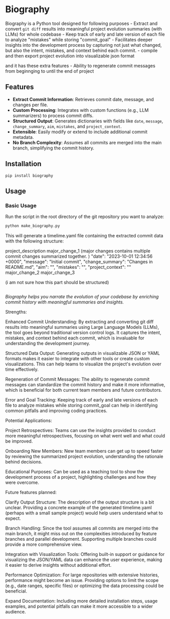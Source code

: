# Biography

Biography is a Python tool designed for following purposes
       - Extract and convert `git diff` results into meaningful project evolution summaries (with LLMs) for whole codebase
       - Keep track of early and late version of each file to analyze  "mistakes" while storing  "commit_goal"
       - Facilitates deeper insights into the development process by capturing not just what changed, but also the intent, mistakes, and context behind each commit.
       - compile and then export project evolution  into visualizable json format

and it has these extra features 
       - Ability to regenerate commit messages from beginnging to until the end of project 
     


## Features

- **Extract Commit Information**: Retrieves commit date, message, and changes per file.
- **Custom Processing**: Integrates with custom functions (e.g., LLM summarizers) to process commit diffs.
- **Structured Output**: Generates dictionaries with fields like `date`, `message`, `change_summary`, `aim`, `mistakes`, and `project_context`.
- **Extensible**: Easily modify or extend to include additional commit metadata.
- **No Branch Complexity**: Assumes all commits are merged into the main branch, simplifying the commit history.



## Installation

   ```
   pip install biography
   ```

## Usage

### Basic Usage

Run the script in the root directory of the git repository you want to analyze:

```bash
python make_biography.py
```

This will generate a timelime.yaml file containing the extracted commit data with the following structure:

project_description
major_change_1 (major changes contains multiple commit changes summarized together. )
     "date": "2023-10-01 12:34:56 +0000",
    "message": "Initial commit",
    "change_summary": "Changes in README.md",
    "aim": "",
    "mistakes": "",
    "project_context": ""
major_change_2
major_change_3

(i am not sure how this part should be structured)
```

```

*Biography helps you narrate the evolution of your codebase by enriching commit history with meaningful summaries and insights.*


Strengths:

Enhanced Commit Understanding: By extracting and converting git diff results into meaningful summaries using Large Language Models (LLMs), the tool goes beyond traditional version control logs. It captures the intent, mistakes, and context behind each commit, which is invaluable for understanding the development journey.

Structured Data Output: Generating outputs in visualizable JSON or YAML formats makes it easier to integrate with other tools or create custom visualizations. This can help teams to visualize the project's evolution over time effectively.

Regeneration of Commit Messages: The ability to regenerate commit messages can standardize the commit history and make it more informative, which is beneficial for both current team members and future contributors.

Error and Goal Tracking: Keeping track of early and late versions of each file to analyze mistakes while storing commit_goal can help in identifying common pitfalls and improving coding practices.

Potential Applications:

Project Retrospectives: Teams can use the insights provided to conduct more meaningful retrospectives, focusing on what went well and what could be improved.

Onboarding New Members: New team members can get up to speed faster by reviewing the summarized project evolution, understanding the rationale behind decisions.

Educational Purposes: Can be used as a teaching tool to show the development process of a project, highlighting challenges and how they were overcome.

Future features planned:

Clarify Output Structure: The description of the output structure is a bit unclear. Providing a concrete example of the generated timelime.yaml (perhaps with a small sample project) would help users understand what to expect.

Branch Handling: Since the tool assumes all commits are merged into the main branch, it might miss out on the complexities introduced by feature branches and parallel development. Supporting multiple branches could provide a more comprehensive view.

Integration with Visualization Tools: Offering built-in support or guidance for visualizing the JSON/YAML data can enhance the user experience, making it easier to derive insights without additional effort.

Performance Optimization: For large repositories with extensive histories, performance might become an issue. Providing options to limit the scope (e.g., date ranges, specific files) or optimizing the data processing could be beneficial.

Expand Documentation: Including more detailed installation steps, usage examples, and potential pitfalls can make it more accessible to a wider audience.